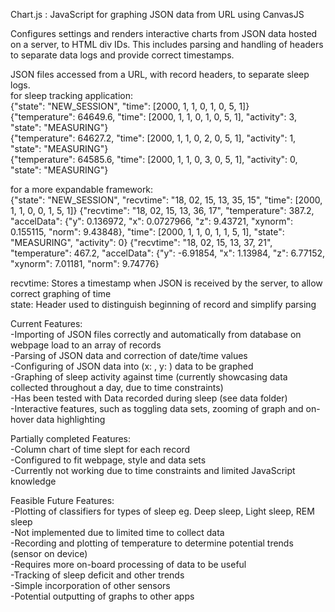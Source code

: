 Chart.js : JavaScript for graphing JSON data from URL using CanvasJS  

Configures settings and renders interactive charts from JSON data hosted on a server, to HTML div IDs.
This includes parsing and handling of headers to separate data logs and provide correct timestamps.  

JSON files accessed from a URL, with record headers, to separate sleep logs.  
for sleep tracking application:  
{"state": "NEW_SESSION", "time": [2000, 1, 1, 0, 1, 0, 5, 1]}  
{"temperature": 64649.6, "time": [2000, 1, 1, 0, 1, 0, 5, 1], "activity": 3, "state": "MEASURING"}  
{"temperature": 64627.2, "time": [2000, 1, 1, 0, 2, 0, 5, 1], "activity": 1, "state": "MEASURING"}  
{"temperature": 64585.6, "time": [2000, 1, 1, 0, 3, 0, 5, 1], "activity": 0, "state": "MEASURING"}  

for a more expandable framework:  
{"state": "NEW_SESSION", "recvtime": "18, 02, 15, 13, 35, 15", "time": [2000, 1, 1, 0, 0, 1, 5, 1]}
{"recvtime": "18, 02, 15, 13, 36, 17", "temperature": 387.2, "accelData": {"y": 0.136972, "x": 0.0727966, "z": 9.43721, "xynorm": 0.155115, "norm": 9.43848}, "time": [2000, 1, 1, 0, 1, 1, 5, 1], "state": "MEASURING", "activity": 0}
{"recvtime": "18, 02, 15, 13, 37, 21", "temperature": 467.2, "accelData": {"y": -6.91854, "x": 1.13984, "z": 6.77152, "xynorm": 7.01181, "norm": 9.74776}

recvtime: Stores a timestamp when JSON is received by the server, to allow correct graphing of time  
state: Header used to distinguish beginning of record and simplify parsing  

Current Features:  
-Importing of JSON files correctly and automatically from database on webpage load to an array of records  
-Parsing of JSON data and correction of date/time values  
-Configuring of JSON data into (x: , y: ) data to be graphed  
-Graphing of sleep activity against time (currently showcasing data collected throughout a day, due to time constraints)  
  -Has been tested with Data recorded during sleep (see data folder)  
-Interactive features, such as toggling data sets, zooming of graph and on-hover data highlighting  

Partially completed Features:  
-Column chart of time slept for each record  
  -Configured to fit webpage, style and data sets  
  -Currently not working due to time constraints and limited JavaScript knowledge  

Feasible Future Features:  
-Plotting of classifiers for types of sleep eg. Deep sleep, Light sleep, REM sleep  
  -Not implemented due to limited time to collect data  
-Recording and plotting of temperature to determine potential trends (sensor on device)  
  -Requires more on-board processing of data to be useful  
-Tracking of sleep deficit and other trends  
-Simple incorporation of other sensors  
-Potential outputting of graphs to other apps    
